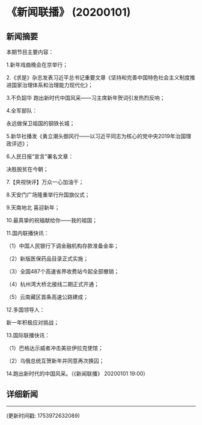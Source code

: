 # 《新闻联播》 (20200101)

## 新闻摘要

本期节目主要内容：

1.新年戏曲晚会在京举行；

2.《求是》杂志发表习近平总书记重要文章《坚持和完善中国特色社会主义制度推进国家治理体系和治理能力现代化》；

3.不负韶华 跑出新时代中国风采——习主席新年贺词引发热烈反响；

4.全军部队：

永远做保卫祖国的钢铁长城；

5.新华社播发《勇立潮头御风行——以习近平同志为核心的党中央2019年治国理政评述》；

6.人民日报“宣言”署名文章：

决胜脱贫在今朝；

7.【央视快评】万众一心加油干；

8.天安门广场隆重举行升国旗仪式；

9.天南地北 喜迎新年；

10.最真挚的祝福献给你——我的祖国；

11.国内联播快讯：

（1）中国人民银行下调金融机构存款准备金率；

（2）新版医保药品目录正式实施；

（3）全国487个高速省界收费站今起全部撤销；

（4）杭州湾大桥北接线二期正式开通；

（5）云南藏区首条高速公路建成；

12.多国领导人：

新一年积极应对挑战；

13.国际联播快讯：

（1）巴格达示威者冲击美驻伊拉克使馆；

（2）乌俄总统互贺新年并同意再次换囚；

14.跑出新时代的中国风采。（《新闻联播》 20200101 19:00）

## 详细新闻

---

(更新时间戳: 1753972632089)

